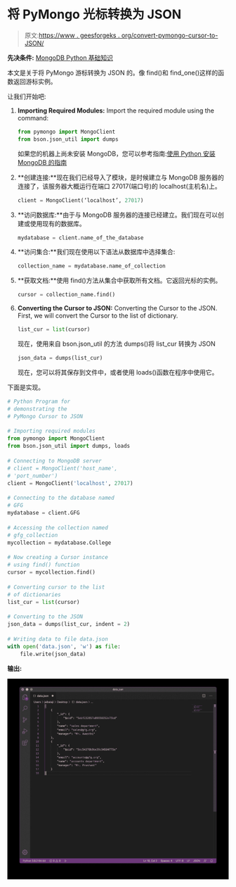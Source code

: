 # 将 PyMongo 光标转换为 JSON

> 原文:[https://www . geesforgeks . org/convert-pymongo-cursor-to-JSON/](https://www.geeksforgeeks.org/convert-pymongo-cursor-to-json/)

**先决条件:** [MongoDB Python 基础知识](https://www.geeksforgeeks.org/mongodb-and-python/)

本文是关于将 PyMongo 游标转换为 JSON 的。像 find()和 find_one()这样的函数返回游标实例。

让我们开始吧:

1.  **Importing Required Modules:** Import the required module using the command:

    ```py
    from pymongo import MongoClient
    from bson.json_util import dumps
    ```

    如果您的机器上尚未安装 MongoDB，您可以参考指南:[使用 Python 安装 MongoDB 的指南](https://www.geeksforgeeks.org/guide-install-mongodb-python-windows/)

2.  **创建连接:**现在我们已经导入了模块，是时候建立与 MongoDB 服务器的连接了，该服务器大概运行在端口 27017(端口号)的 localhost(主机名)上。

    ```py
    client = MongoClient(‘localhost’, 27017)
    ```

3.  **访问数据库:**由于与 MongoDB 服务器的连接已经建立。我们现在可以创建或使用现有的数据库。

    ```py
    mydatabase = client.name_of_the_database
    ```

4.  **访问集合:**我们现在使用以下语法从数据库中选择集合:

    ```py
    collection_name = mydatabase.name_of_collection
    ```

5.  **获取文档:**使用 find()方法从集合中获取所有文档。它返回光标的实例。

    ```py
    cursor = collection_name.find()

    ```

6.  **Converting the Cursor to JSON:** Converting the Cursor to the JSON.
    First, we will convert the Cursor to the list of dictionary.

    ```py
    list_cur = list(cursor)
    ```

    现在，使用来自 bson.json_util 的方法 dumps()将 list_cur 转换为 JSON

    ```py
    json_data = dumps(list_cur)

    ```

    现在，您可以将其保存到文件中，或者使用 loads()函数在程序中使用它。

下面是实现。

```py
# Python Program for
# demonstrating the 
# PyMongo Cursor to JSON

# Importing required modules
from pymongo import MongoClient
from bson.json_util import dumps, loads

# Connecting to MongoDB server
# client = MongoClient('host_name',
# 'port_number')
client = MongoClient('localhost', 27017)

# Connecting to the database named
# GFG
mydatabase = client.GFG

# Accessing the collection named
# gfg_collection
mycollection = mydatabase.College

# Now creating a Cursor instance
# using find() function
cursor = mycollection.find()

# Converting cursor to the list 
# of dictionaries
list_cur = list(cursor)

# Converting to the JSON
json_data = dumps(list_cur, indent = 2) 

# Writing data to file data.json
with open('data.json', 'w') as file:
    file.write(json_data)
```

**输出:**

![](img/0c913206d1f1f50615099cd676b6e4d6.png)